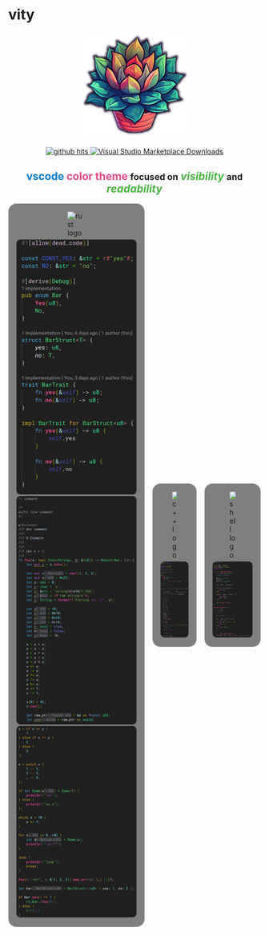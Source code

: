 # vity

<!-- logo -->
<p align="center">
	<img alt="vity logo" src="https://raw.githubusercontent.com/Alexdelia/vity/main/icon.png" width="42%">
</p>

<!-- badges -->
<p align="center">
	<a href="">
		<img alt="github hits" src="https://img.shields.io/endpoint?color=d5397b&logo=github&style=for-the-badge&url=https%3A%2F%2Fhits.dwyl.com%2FAlexdelia%2Fvity.json">
	</a>
	<a href="https://marketplace.visualstudio.com/items?itemName=Alexdelia.vity">
		<img alt="Visual Studio Marketplace Downloads" src="https://img.shields.io/visual-studio-marketplace/d/Alexdelia.vity?color=informational&logo=visualstudiocode&style=for-the-badge">
	</a>
</p>

<!-- additional info -->
<!--
<p align="center">
	<a href="https://marketplace.visualstudio.com/items?itemName=Alexdelia.vity">
		<img alt="Visual Studio Marketplace Version" src="https://img.shields.io/visual-studio-marketplace/v/Alexdelia.vity?color=blue&logo=visualstudiocode&style=for-the-badge">
	</a>
	<a href="https://marketplace.visualstudio.com/items?itemName=Alexdelia.vity">
		<img alt="Visual Studio Marketplace Installs" src="https://img.shields.io/visual-studio-marketplace/i/Alexdelia.vity?color=blue&logo=visualstudiocode&style=for-the-badge">
	</a>
	<a href="https://marketplace.visualstudio.com/items?itemName=Alexdelia.vity">
		<img alt="Visual Studio Marketplace Rating" src="https://img.shields.io/visual-studio-marketplace/r/Alexdelia.vity?color=blue&logo=visualstudiocode&style=for-the-badge">
	</a>
</p>
-->

<!-- description -->
<h2 align="center">
	<span style="color: #007ACC">vscode</span>
	<b style="color: #E34A87">color theme</b>
	<small>focused on</small>
	<i style="color: #4BB543">visibility</i>
	<small>and</small>
	<i style="color: #4BB543">readability</i>
</h2>

<!-- preview -->
<style>
	.lang-card {
		background-color: #7f7f7f;
		padding: 1rem;
		border-radius: 1rem;
	}
	.logo {
		width: 15%;
		display: block;
		margin: 0 auto 0.3rem auto;
		border-radius: unset;
	}
	.preview {
		/* width: 100%; */
		border-radius: 0.5rem;
	}
</style>

<p align="center">
	<div style="display: flex; flex-direction: row; gap: 1rem; justify-content: space-evenly; align-items: center; width: 100%">
		<!-- rust -->
		<div class="lang-card">
			<img alt="rust logo" src="https://simpleicons.org/icons/rust.svg" class="logo"/>
			<span>
				<img alt="rust preview 0" src="https://raw.githubusercontent.com/Alexdelia/vity/main/preview/rs0.png" class="preview"/>
				<img alt="rust preview 1" src="https://raw.githubusercontent.com/Alexdelia/vity/main/preview/rs1.png" class="preview"/>
				<img alt="rust preview 2" src="https://raw.githubusercontent.com/Alexdelia/vity/main/preview/rs2.png" class="preview"/>
			</span>
		</div>
		<!-- c++ -->
		<div class="lang-card">
			<img alt="c++ logo" src="https://simpleicons.org/icons/cplusplus.svg" class="logo"/>
			<img alt="c++ preview" src="https://raw.githubusercontent.com/Alexdelia/vity/main/preview/cpp.png" class="preview"/>
		</div>
		<!-- shell -->
		<div class="lang-card">
			<img alt="shell logo" src="https://simpleicons.org/icons/gnubash.svg" class="logo"/>
			<img alt="shell preview" src="https://raw.githubusercontent.com/Alexdelia/vity/main/preview/sh.png" class="preview"/>
		</div>
	</div>
</p>